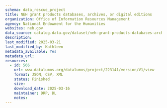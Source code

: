 ```yaml
---
schema: data_rescue_project 
title: NEH grant products databases, archives, or digital editions
organization: Office of Information Resources Management
agency: National Endowment for the Humanities
websites: neh.gov
data_source: catalog.data.gov/dataset/neh-grant-products-databases-archives-or-digital-editions
description: 
last_modified: 2025-03-21
last_modified_by: Kathleen
metadata_available: Yes
metadata_url: 
resources:
  - id: 566
    url: www.datalumos.org/datalumos/project/223141/version/V1/view
    format: JSON, CSV, XML
    status: Finished
    size: 
    download_date: 2025-03-16
    maintainer: DRP, DL
    notes: 
---
```

